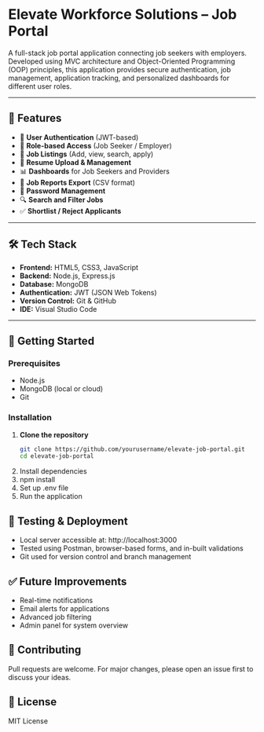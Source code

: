 # Elevate Workforce Solutions – Job Portal

A full-stack job portal application connecting job seekers with employers. Developed using MVC architecture and Object-Oriented Programming (OOP) principles, this application provides secure authentication, job management, application tracking, and personalized dashboards for different user roles.

---

## 📌 Features

- 🔐 **User Authentication** (JWT-based)
- 👥 **Role-based Access** (Job Seeker / Employer)
- 💼 **Job Listings** (Add, view, search, apply)
- 📄 **Resume Upload & Management**
- 📊 **Dashboards** for Job Seekers and Providers
- 📂 **Job Reports Export** (CSV format)
- 🔁 **Password Management**
- 🔍 **Search and Filter Jobs**
- ✅ **Shortlist / Reject Applicants**

---

## 🛠️ Tech Stack

- **Frontend:** HTML5, CSS3, JavaScript
- **Backend:** Node.js, Express.js
- **Database:** MongoDB
- **Authentication:** JWT (JSON Web Tokens)
- **Version Control:** Git & GitHub
- **IDE:** Visual Studio Code

---

## 🚀 Getting Started

### Prerequisites
- Node.js
- MongoDB (local or cloud)
- Git

### Installation

1. **Clone the repository**
   ```bash
   git clone https://github.com/yourusername/elevate-job-portal.git
   cd elevate-job-portal
2. Install dependencies
3. npm install
4. Set up .env file
5. Run the application

## 🧪 Testing & Deployment
- Local server accessible at: http://localhost:3000
- Tested using Postman, browser-based forms, and in-built validations
- Git used for version control and branch management

## ✅ Future Improvements
- Real-time notifications
- Email alerts for applications
- Advanced job filtering
- Admin panel for system overview

## 🤝 Contributing
Pull requests are welcome. For major changes, please open an issue first to discuss your ideas.

## 📄 License
MIT License